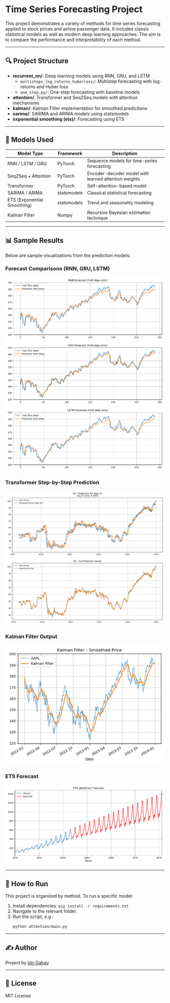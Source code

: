 
# Time Series Forecasting Project

This project demonstrates a variety of methods for time series forecasting applied to stock prices and airline passenger data. It includes classic statistical models as well as modern deep learning approaches. The aim is to compare the performance and interpretability of each method.

---

## 🔍 Project Structure

- **recurrent_nn/**: Deep learning models using RNN, GRU, and LSTM
  - `multisteps_log_returns_huberloss/`: Multistep forecasting with log-returns and Huber loss
  - `one_step.py/`: One-step forecasting with baseline models
- **attention/**: Transformer and Seq2Seq models with attention mechanisms
- **kalman/**: Kalman Filter implementation for smoothed predictions
- **sarima/**: SARIMA and ARIMA models using statsmodels
- **exponential smoothing (ets)/**: Forecasting using ETS

---

## 🧠 Models Used

| Model Type           | Framework         | Description |
|----------------------|-------------------|-------------|
| RNN / LSTM / GRU     | PyTorch           | Sequence models for time-series forecasting |
| Seq2Seq + Attention  | PyTorch           | Encoder-decoder model with learned attention weights |
| Transformer          | PyTorch           | Self-attention-based model |
| SARIMA / ARIMA       | statsmodels       | Classical statistical forecasting |
| ETS (Exponential Smoothing) | statsmodels | Trend and seasonality modeling |
| Kalman Filter        | Numpy             | Recursive Bayesian estimation technique |

---

## 📊 Sample Results

Below are sample visualizations from the prediction models:

### Forecast Comparisons (RNN, GRU, LSTM)
![RNN Forecast](/recurrent_nn/multisteps_log_returns_huberloss/n_5/rnn_forecast.png)
![GRU Forecast](/recurrent_nn/multisteps_log_returns_huberloss/n_5/gru_forecast.png)
![LSTM Forecast](/recurrent_nn/multisteps_log_returns_huberloss/n_5/lstm_forecast.png)

### Transformer Step-by-Step Prediction
![Transformer Step 10](/attention/GE_step10_prediction.png)
![Transformer Full Series](/attention/GE_full_series_prediction.png)

### Kalman Filter Output
![Kalman Filtered Price](/kalman/kalman_filtered_price.png)

### ETS Forecast
![ETS_Forecast](/exponential_smoothing_(ets)/ets_forecast.png)

---

## 📁 How to Run

This project is organized by method. To run a specific model:

1. Install dependencies: `pip install -r requirements.txt`
2. Navigate to the relevant folder.
3. Run the script, e.g.:
   ```bash
   python attention/main.py
   ```

---

## ✍️ Author

Project by [Ido Gabay](https://github.com/ido-gabay)

---

## 📄 License

MIT License
